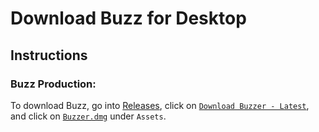 # Download Buzz for Desktop

## Instructions

### Buzz Production:

To download Buzz, go into [Releases](https://github.com/joinbuzz/buzzer_download/releases), click on [`Download Buzzer - Latest`](https://github.com/joinbuzz/buzzer_download/releases/tag/download-latest-buzzer), and click on [`Buzzer.dmg`](https://github.com/joinbuzz/buzzer_download/releases/download/download-latest-buzzer/Buzzer.dmg) under `Assets`.
